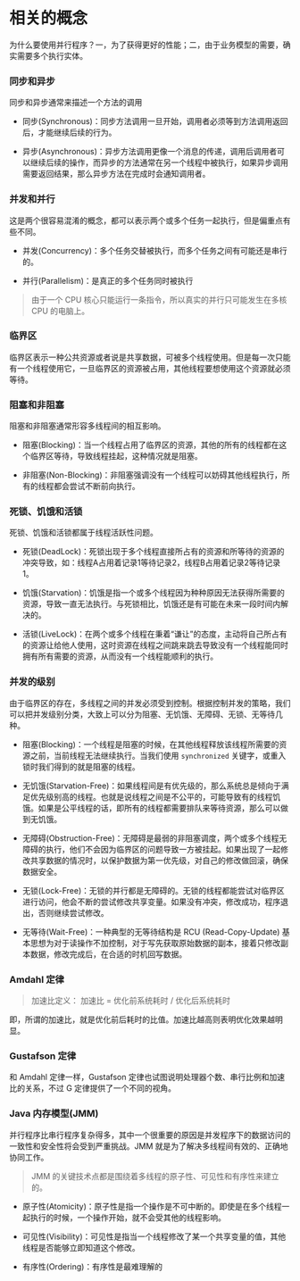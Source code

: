 # 相关的概念
为什么要使用并行程序？一，为了获得更好的性能；二，由于业务模型的需要，确实需要多个执行实体。

### 同步和异步

同步和异步通常来描述一个方法的调用

- 同步(Synchronous)：同步方法调用一旦开始，调用者必须等到方法调用返回后，才能继续后续的行为。

- 异步(Asynchronous)：异步方法调用更像一个消息的传递，调用后调用者可以继续后续的操作，而异步的方法通常在另一个线程中被执行，如果异步调用需要返回结果，那么异步方法在完成时会通知调用者。

### 并发和并行

这是两个很容易混淆的概念，都可以表示两个或多个任务一起执行，但是偏重点有些不同。

- 并发(Concurrency)：多个任务交替被执行，而多个任务之间有可能还是串行的。

- 并行(Parallelism)：是真正的多个任务同时被执行

> 由于一个 CPU 核心只能运行一条指令，所以真实的并行只可能发生在多核 CPU 的电脑上。

### 临界区

临界区表示一种公共资源或者说是共享数据，可被多个线程使用。但是每一次只能有一个线程使用它，一旦临界区的资源被占用，其他线程要想使用这个资源就必须等待。

### 阻塞和非阻塞

阻塞和非阻塞通常形容多线程间的相互影响。

- 阻塞(Blocking)：当一个线程占用了临界区的资源，其他的所有的线程都在这个临界区等待，导致线程挂起，这种情况就是阻塞。

- 非阻塞(Non-Blocking)：非阻塞强调没有一个线程可以妨碍其他线程执行，所有的线程都会尝试不断前向执行。

### 死锁、饥饿和活锁

死锁、饥饿和活锁都属于线程活跃性问题。

- 死锁(DeadLock)：死锁出现于多个线程直接所占有的资源和所等待的资源的冲突导致，如：线程A占用着记录1等待记录2，线程B占用着记录2等待记录1。

- 饥饿(Starvation)：饥饿是指一个或多个线程因为种种原因无法获得所需要的资源，导致一直无法执行。与死锁相比，饥饿还是有可能在未来一段时间内解决的。

- 活锁(LiveLock)：在两个或多个线程在秉着“谦让”的态度，主动将自己所占有的资源让给他人使用，这时资源在线程之间跳来跳去导致没有一个线程能同时拥有所有需要的资源，从而没有一个线程能顺利的执行。

### 并发的级别
由于临界区的存在，多线程之间的并发必须受到控制。根据控制并发的策略，我们可以把并发级别分类，大致上可以分为阻塞、无饥饿、无障碍、无锁、无等待几种。

- 阻塞(Blocking)：一个线程是阻塞的时候，在其他线程释放该线程所需要的资源之前，当前线程无法继续执行。当我们使用 `synchronized` 关键字，或重入锁时我们得到的就是阻塞的线程。

- 无饥饿(Starvation-Free)：如果线程间是有优先级的，那么系统总是倾向于满足优先级别高的线程。也就是说线程之间是不公平的，可能导致有的线程饥饿。如果是公平线程的话，即所有的线程都需要排队来等待资源，那么可以做到无饥饿。

- 无障碍(Obstruction-Free)：无障碍是最弱的非阻塞调度，两个或多个线程无障碍的执行，他们不会因为临界区的问题导致一方被挂起。如果出现了一起修改共享数据的情况时，以保护数据为第一优先级，对自己的修改做回滚，确保数据安全。

- 无锁(Lock-Free)：无锁的并行都是无障碍的。无锁的线程都能尝试对临界区进行访问，他会不断的尝试修改共享变量。如果没有冲突，修改成功，程序退出，否则继续尝试修改。

- 无等待(Wait-Free)：一种典型的无等待结构是 RCU (Read-Copy-Update) 基本思想为对于读操作不加控制，对于写先获取原始数据的副本，接着只修改副本数据，修改完成后，在合适的时机回写数据。

### Amdahl 定律
> 加速比定义： 加速比 = 优化前系统耗时 / 优化后系统耗时

即，所谓的加速比，就是优化前后耗时的比值。加速比越高则表明优化效果越明显。

### Gustafson 定律
和 Amdahl 定律一样，Gustafson 定律也试图说明处理器个数、串行比例和加速比的关系，不过 G 定律提供了一个不同的视角。

### Java 内存模型(JMM)

并行程序比串行程序复杂得多，其中一个很重要的原因是并发程序下的数据访问的一致性和安全性将会受到严重挑战。JMM 就是为了解决多线程间有效的、正确地协同工作。

> JMM 的关键技术点都是围绕着多线程的原子性、可见性和有序性来建立的。

- 原子性(Atomicity)：原子性是指一个操作是不可中断的。即使是在多个线程一起执行的时候，一个操作开始，就不会受其他的线程影响。

- 可见性(Visibility)：可见性是指当一个线程修改了某一个共享变量的值，其他线程是否能够立即知道这个修改。

- 有序性(Ordering)：有序性是最难理解的



